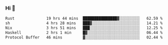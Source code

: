 ### Hi 👋

<!--START_SECTION:waka-->

```txt
Rust              19 hrs 44 mins  ███████████████▓░░░░░░░░░   62.59 %
sh                4 hrs 28 mins   ███▓░░░░░░░░░░░░░░░░░░░░░   14.21 %
Nix               3 hrs 51 mins   ███░░░░░░░░░░░░░░░░░░░░░░   12.25 %
Haskell           2 hrs 1 min     █▓░░░░░░░░░░░░░░░░░░░░░░░   06.44 %
Protocol Buffer   46 mins         ▓░░░░░░░░░░░░░░░░░░░░░░░░   02.44 %
```

<!--END_SECTION:waka-->
